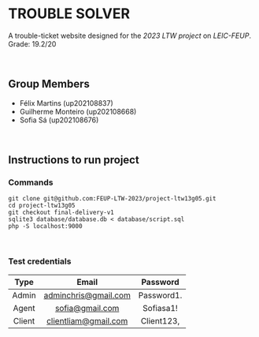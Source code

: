 
# **TROUBLE SOLVER**

A trouble-ticket website designed for the *2023 LTW project* on *LEIC-FEUP*. <br>
Grade: 19.2/20

<br>

## **Group Members**

- Félix Martins (up202108837)
- Guilherme Monteiro (up202108668)
- Sofia Sá (up202108676)

<br>

## **Instructions to run project**

### Commands

```
git clone git@github.com:FEUP-LTW-2023/project-ltw13g05.git
cd project-ltw13g05
git checkout final-delivery-v1
sqlite3 database/database.db < database/script.sql
php -S localhost:9000
```
<br>

###  Test credentials


| Type | Email | Password|
| :--: | :--: | :--: |
| Admin | adminchris@gmail.com | Password1. |
| Agent | sofia@gmail.com | Sofiasa1! |
| Client | clientliam@gmail.com | Client123, |

